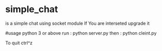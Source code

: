 # simple_chat

is a simple chat using socket module
If You are interseted upgrade it

#usage
python 3 or above
run : python server.py 
then : python cleint.py

To quit
ctrl^z
